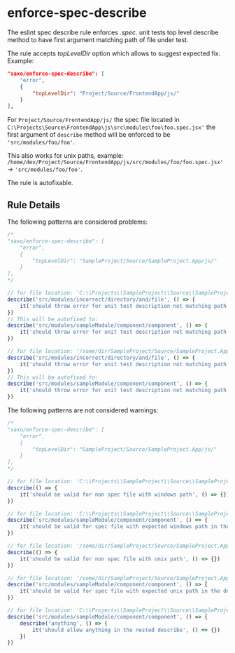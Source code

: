 # enforce-spec-describe

The eslint spec describe rule enforces *.spec.* unit tests top level describe method to have first argument matching path of file under test.

The rule accepts _topLevelDir_ option which allows to suggest expected fix. Example:

```json
"saxo/enforce-spec-describe": [
    "error",
    {
        "topLevelDir": "Project/Source/FrontendApp/js/"
    }
],
```

For `Project/Source/FrontendApp/js/` the spec file located in `C:\Projects\Source\FrontendApp\js\src\modules\foo\foo.spec.jsx'` the first argument of `describe` method will be enforced to be `'src/modules/foo/foo'`.

This also works for unix paths, example: `/home/dev/Project/Source/FrontendApp/js/src/modules/foo/foo.spec.jsx'` -> `'src/modules/foo/foo'`.

The rule is autofixable.

## Rule Details

The following patterns are considered problems:

```js
/*
"saxo/enforce-spec-describe": [
    "error",
    {
        "topLevelDir": "SampleProject/Source/SampleProject.App/js/"
    }
],
*/

// for file location: 'C:\\Projects\\SampleProject\\Source\\SampleProject.App\\js\\src\\modules\\sampleModule\\component\\component.spec.jsx',
describe('src/modules/incorrect/directory/and/file', () => {
    it('should throw error for unit test description not matching path', () => {})
})
// This will be autofixed to:
describe('src/modules/sampleModule/component/component', () => {
    it('should throw error for unit test description not matching path', () => {})
})

// for file location: '/some/dir/SampleProject/Source/SampleProject.App/js/src/modules/sampleModule/component/component.spec.jsx',
describe('src/modules/incorrect/directory/and/file', () => {
    it('should throw error for unit test description not matching path', () => {})
})
// This will be autofixed to:
describe('src/modules/sampleModule/component/component', () => {
    it('should throw error for unit test description not matching path', () => {})
})
```

The following patterns are not considered warnings:

```js
/*
"saxo/enforce-spec-describe": [
    "error",
    {
        "topLevelDir": "SampleProject/Source/SampleProject.App/js/"
    }
],
*/

// for file location: 'C:\\Projects\\SampleProject\\Source\\SampleProject.App\\js\\src\\modules\\sampleModule\\component\\component.jsx'
describe(() => {
    it('should be valid for non spec file with windows path', () => {})
})

// for file location: 'C:\\Projects\\SampleProject\\Source\\SampleProject.App\\js\\src\\modules\\sampleModule\\component\\component.spec.jsx',
describe('src/modules/sampleModule/component/component', () => {
    it('should be valid for spec file with expected windows path in the description', () => {})
})

// for file location: '/some/dir/SampleProject/Source/SampleProject.App/js/src/modules/sampleModule/component/component.jsx',
describe(() => {
    it('should be valid for non spec file with unix path', () => {})
})

// for file location: '/some/dir/SampleProject/Source/SampleProject.App/js/src/modules/sampleModule/component/component.spec.jsx',
describe('src/modules/sampleModule/component/component', () => {
    it('should be valid for spec file with expected unix path in the description', () => {})
})

// for file location: 'C:\\Projects\\SampleProject\\Source\\SampleProject.App\\js\\src\\modules\\sampleModule\\component\\component.spec.jsx',
describe('src/modules/sampleModule/component/component', () => {
    describe('anything', () => {
        it('should allow anything in the nested describe', () => {})
    })
})
```
